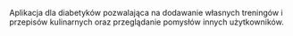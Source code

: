 Aplikacja dla diabetyków pozwalająca na dodawanie własnych treningów i przepisów kulinarnych oraz przeglądanie pomysłów innych użytkowników.
